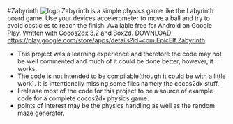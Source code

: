 #Zabyrinth
![logo](https://github.com/Zachacious/Zabyrinth/blob/master/Zabyrinth-physics.jpg) 
 Zabyrinth is a simple physics game like the Labyrinth board game. Use your devices accelerometer to move a ball and try to avoid obsticles to reach the finish. Available free for Android on Google Play. Written with Cocos2dx 3.2 and Box2d. DOWNLOAD: https://play.google.com/store/apps/details?id=com.EpicElf.Zabyrinth
 
 - This project was a learning experience and therefore the code may not be well commented and much of it could be done better, however, it works.
 - The code is not intended to be compilable(though it could be with a little work). It is intentionally missing some files namely the cocos2dx stuff.
 - I release most of the code for this project to be a source of example code for a complete cocos2dx physics game.
 - points of interest may be the physics handling as well as the random maze generator.
 

